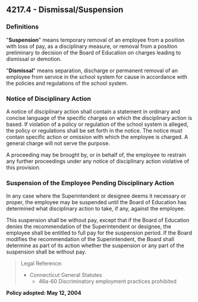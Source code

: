## 4217.4 - Dismissal/Suspension

### Definitions

"**Suspension**" means temporary removal of an employee from a position with loss of pay, as a disciplinary measure, or removal from a position preliminary to decision of the Board of Education on charges leading to dismissal or demotion.

"**Dismissal**" means separation, discharge or permanent removal of an employee from service in the school system for cause in accordance with the policies and regulations of the school system.

### Notice of Disciplinary Action

A notice of disciplinary action shall contain a statement in ordinary and concise language of the specific charges on which the disciplinary action is based.  If violation of a policy or regulation of the school system is alleged, the policy or regulations shall be set forth in the notice. The notice must contain specific action or omission with which the employee is charged.  A general charge will not serve the purpose.

A proceeding may be brought by, or in behalf of, the employee to restrain any further proceedings under any notice of disciplinary action violative of this provision.

### Suspension of the Employee Pending Disciplinary Action

In any case where the Superintendent or designee deems it necessary or proper, the employee may be suspended until the Board of Education has determined what disciplinary action to take, if any, against the employee.

This suspension shall be without pay, except that if the Board of Education denies the recommendation of the Superintendent or designee, the employee shall be entitled to full pay for the suspension period.  If the Board modifies the recommendation of the Superintendent, the Board shall determine as part of its action whether the suspension or any part of the suspension shall be without pay.

> Legal Reference: 
> 
> * Connecticut General Statutes
>   * 46a-60 Discriminatory employment practices prohibited

**Policy adopted:  May 12, 2004**
